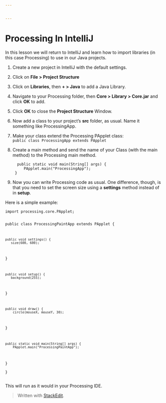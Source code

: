 ```yaml
---


---
```


<h1 id="processing-in-intellij">Processing In IntelliJ</h1>
<p>In this lesson we will return to IntelliJ and learn how to import libraries (in this case Processing) to use in our Java projects.</p>
<ol>
<li>
<p>Create a new project in IntelliJ with the default settings.</p>
</li>
<li>
<p>Click on <strong>File &gt; Project Structure</strong></p>
</li>
<li>
<p>Click on <strong>Libraries</strong>, then <strong>+ &gt; Java</strong> to add a Java Library.</p>
</li>
<li>
<p>Navigate to  your Processing folder, then  <strong>Core &gt; Library &gt; Core.jar</strong> and click <strong>OK</strong> to add.</p>
</li>
<li>
<p>Click <strong>OK</strong> to close the <strong>Project Structure</strong> Window.</p>
</li>
<li>
<p>Now add a class to your project’s <strong>src</strong> folder, as usual. Name it something like ProcessingApp.</p>
</li>
<li>
<p>Make your class extend the Processing PApplet class:<br>
<code>public class ProcessingApp extends PApplet</code></p>
</li>
<li>
<p>Create a main method and send the name of your Class (with the main method) to the Processing main method.</p>
<pre><code>  public static void main(String[] args) {  
     PApplet.main("ProcessingApp");  
 }
</code></pre>
</li>
<li>
<p>Now you can write Processing code as usual. One difference, though, is that you need to set the screen size using a <strong>settings</strong> method instead of in <strong>setup</strong>.</p>
</li>
</ol>
<p>Here is a simple example:</p>
<pre><code>import processing.core.PApplet;  
  
public class ProcessingPaintApp extends PApplet {  
  
    public void settings() {  
       size(600, 600);  
  }  
  
    public void setup() {  
       background(255);  
  }  
  
    public void draw() {  
        circle(mouseX, mouseY, 30);  
  }  
  
    public static void main(String[] args) {  
        PApplet.main("ProcessingPaintApp");  
  }   
}
</code></pre>
<p>This will run as it would in your Processing IDE.</p>
<blockquote>
<p>Written with <a href="https://stackedit.io/">StackEdit</a>.</p>
</blockquote>


